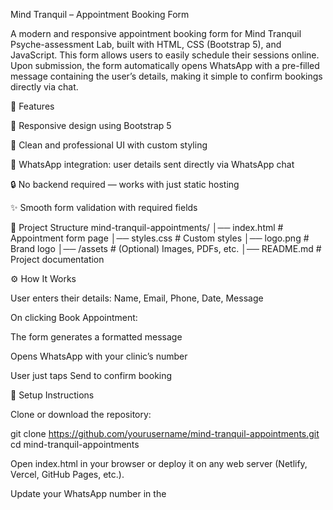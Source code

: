 Mind Tranquil – Appointment Booking Form

A modern and responsive appointment booking form for Mind Tranquil Psyche-assessment Lab, built with HTML, CSS (Bootstrap 5), and JavaScript.
This form allows users to easily schedule their sessions online. Upon submission, the form automatically opens WhatsApp with a pre-filled message containing the user’s details, making it simple to confirm bookings directly via chat.

🚀 Features

📱 Responsive design using Bootstrap 5

🎨 Clean and professional UI with custom styling

💬 WhatsApp integration: user details sent directly via WhatsApp chat

🔒 No backend required — works with just static hosting

✨ Smooth form validation with required fields

📂 Project Structure
mind-tranquil-appointments/
│── index.html        # Appointment form page
│── styles.css        # Custom styles
│── logo.png          # Brand logo
│── /assets           # (Optional) Images, PDFs, etc.
│── README.md         # Project documentation

⚙️ How It Works

User enters their details: Name, Email, Phone, Date, Message

On clicking Book Appointment:

The form generates a formatted message

Opens WhatsApp with your clinic’s number

User just taps Send to confirm booking

🔧 Setup Instructions

Clone or download the repository:

git clone https://github.com/yourusername/mind-tranquil-appointments.git
cd mind-tranquil-appointments


Open index.html in your browser or deploy it on any web server (Netlify, Vercel, GitHub Pages, etc.).

Update your WhatsApp number in the <script> section:

const whatsappNumber = "919351728015"; // your number here

📸 Demo Screenshot

Add a screenshot of your form UI here for quick reference.

📄 License

This project is licensed under the MIT License – feel free to use and modify for your needs.

👨‍💻 Developed By
Aayush Tailor

YES Softech
🔗 Website
